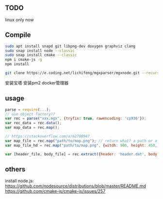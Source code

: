 ## TODO
linux only now

## Compile
```sh
sudo apt install snapd git libpng-dev doxygen graphviz clang
sudo snap install node --classic
sudo snap install cmake --classic
npm i cmake-js -g
npm install

git clone https://e.coding.net/lichifeng/mgxparser/mgxnode.git --recursive
```
安装宝塔
安装pm2 docker管理器


## usage
```js
parse = require(...);
// use object factory??
var rec = parse("xxx.mgx", {tryfix: true, rawencoding: 'cp936'});
var rec_data = rec.data();
var map_data = rec.map();

// https://stackoverflow.com/a/62708947
var map_file = rec.map("path/to/map.png"); // return what? a path or a file object?
var map_file_hd = rec.map("path/to/map.png", {witdh: 900, height: 450, hd: true});

var [header_file, body_file] = rec.extract({header: 'header.dat', body: 'body.dat'});
```

## others
install node.js:
https://github.com/nodesource/distributions/blob/master/README.md  
https://github.com/cmake-js/cmake-js/issues/257